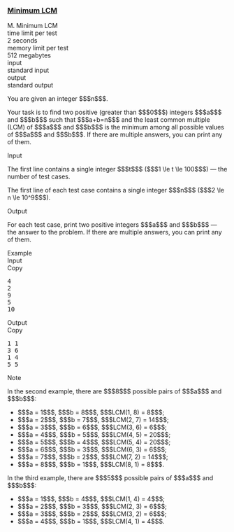 <h3><a href="https://codeforces.com/contest/1765/problem/M" target="_blank" rel="noopener noreferrer">Minimum LCM</a></h3>

<div class="header"><div class="title">M. Minimum LCM</div><div class="time-limit"><div class="property-title">time limit per test</div>2 seconds</div><div class="memory-limit"><div class="property-title">memory limit per test</div>512 megabytes</div><div class="input-file input-standard"><div class="property-title">input</div>standard input</div><div class="output-file output-standard"><div class="property-title">output</div>standard output</div></div><div><p>You are given an integer $$$n$$$.</p><p>Your task is to find two positive (greater than $$$0$$$) integers $$$a$$$ and $$$b$$$ such that $$$a+b=n$$$ and the least common multiple (LCM) of $$$a$$$ and $$$b$$$ is the minimum among all possible values of $$$a$$$ and $$$b$$$. If there are multiple answers, you can print any of them.</p></div><div class="input-specification"><div class="section-title">Input</div><p>The first line contains a single integer $$$t$$$ ($$$1 \le t \le 100$$$) — the number of test cases.</p><p>The first line of each test case contains a single integer $$$n$$$ ($$$2 \le n \le 10^9$$$).</p></div><div class="output-specification"><div class="section-title">Output</div><p>For each test case, print two positive integers $$$a$$$ and $$$b$$$ — the answer to the problem. If there are multiple answers, you can print any of them.</p></div><div class="sample-tests"><div class="section-title">Example</div><div class="sample-test"><div class="input"><div class="title">Input<div title="Copy" data-clipboard-target="#id003736924611398592" id="id009921248240376558" class="input-output-copier">Copy</div></div><pre id="id003736924611398592"><div class="test-example-line test-example-line-even test-example-line-0">4</div><div class="test-example-line test-example-line-odd test-example-line-1">2</div><div class="test-example-line test-example-line-even test-example-line-2">9</div><div class="test-example-line test-example-line-odd test-example-line-3">5</div><div class="test-example-line test-example-line-even test-example-line-4">10</div></pre></div><div class="output"><div class="title">Output<div title="Copy" data-clipboard-target="#id005665680409208573" id="id0010724478565166373" class="input-output-copier">Copy</div></div><pre id="id005665680409208573">1 1
3 6
1 4
5 5
</pre></div></div></div><div class="note"><div class="section-title">Note</div><p>In the second example, there are $$$8$$$ possible pairs of $$$a$$$ and $$$b$$$:</p><ul> <li> $$$a = 1$$$, $$$b = 8$$$, $$$LCM(1, 8) = 8$$$; </li><li> $$$a = 2$$$, $$$b = 7$$$, $$$LCM(2, 7) = 14$$$; </li><li> $$$a = 3$$$, $$$b = 6$$$, $$$LCM(3, 6) = 6$$$; </li><li> $$$a = 4$$$, $$$b = 5$$$, $$$LCM(4, 5) = 20$$$; </li><li> $$$a = 5$$$, $$$b = 4$$$, $$$LCM(5, 4) = 20$$$; </li><li> $$$a = 6$$$, $$$b = 3$$$, $$$LCM(6, 3) = 6$$$; </li><li> $$$a = 7$$$, $$$b = 2$$$, $$$LCM(7, 2) = 14$$$; </li><li> $$$a = 8$$$, $$$b = 1$$$, $$$LCM(8, 1) = 8$$$. </li></ul><p>In the third example, there are $$$5$$$ possible pairs of $$$a$$$ and $$$b$$$:</p><ul> <li> $$$a = 1$$$, $$$b = 4$$$, $$$LCM(1, 4) = 4$$$; </li><li> $$$a = 2$$$, $$$b = 3$$$, $$$LCM(2, 3) = 6$$$; </li><li> $$$a = 3$$$, $$$b = 2$$$, $$$LCM(3, 2) = 6$$$; </li><li> $$$a = 4$$$, $$$b = 1$$$, $$$LCM(4, 1) = 4$$$. </li></ul></div>